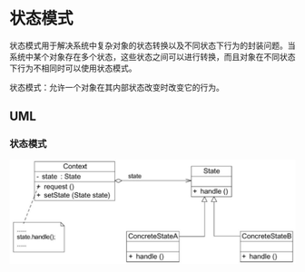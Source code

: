# 状态模式
状态模式用于解决系统中复杂对象的状态转换以及不同状态下行为的封装问题。当系统中某个对象存在多个状态，这些状态之间可以进行转换，而且对象在不同状态下行为不相同时可以使用状态模式。

状态模式：允许一个对象在其内部状态改变时改变它的行为。

## UML
### 状态模式
![状态模式](./images/state.jpeg)